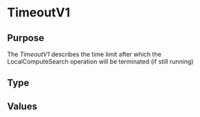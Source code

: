# TimeoutV1

## Purpose

<!-- --8<-- [start:purpose] -->
The *TimeoutV1* describes the time limit after which the LocalComputeSearch operation will be terminated (if still running)
<!-- --8<-- [end:purpose] -->

## Type

<!-- --8<-- [start:type] -->
<div class="type">


</div>
<!-- --8<-- [end:type] -->

## Values

